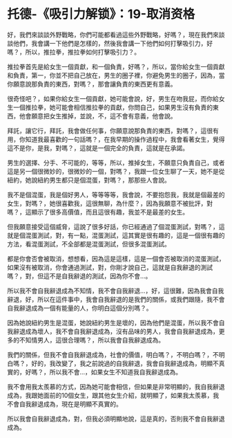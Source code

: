# 托德-《吸引力解锁》：19-取消资格

好，我們來談談外野戰略，你們可能都看過這些外野戰略，好嗎？，現在我們來談談他們，我會講一下他們是怎樣的，然後我會講一下他們如何打擊吸引力，好嗎？，所以，推拉拳，推拉拳如何打擊吸引力？。

推拉拳首先是給女生一個貢獻，和一個負責，好嗎？，所以，當你給女生一個貢獻和負責，第一，你並不把自己放在，男生的圈子裡，你避免男生的圈子，因為，當你願意說那負責的東西，對嗎？，那會讓負責的東西更有意義。

很奇怪吧？，如果你給女生一個貢獻，她可能會說，好，男生在吻我屁，而你給女生一個推拉拳，她可能會相信推拉拳的貢獻，你問自己，如果男生沒有負責的東西，他會願意把女生推掉，並說，不，這不會有意義，他會說。

拜託，讓它行，拜託，我會做任何事，你願意說那負責的東西，對嗎？，這很有用，你知道我最喜歡的一句話嗎？，在我早期的操作過程中，我會看著女生，覺得這不是你，是我，對嗎？，這就是一個完全的負責，這就是在承諾。

男生的選擇、分手、不可能的，等等，所以，推掉女生，不願意只負責自己，或者這是另一個很微妙的，很微妙的一個，對嗎？，我跟一位女生聊了一天，她不是從紐約，她說紐約男生都只是個混蛋，對嗎？，那那些人會說。

我不是個混蛋，我是個好男人，等等等等，我會說，不要抱怨我，我就是個最差的女生，對嗎？，她很喜歡我，這很無聊，為什麼？，因為我願意不被批評，對嗎？，這顯示了很多高價值，而且這很有趣，我並不是最差的女生。

但我願意接受這個威脅，這說了很多好話，你已經通過了個混蛋測試，對嗎？，這就是個混蛋測試，對，有一點，混蛋測試，這其實是很有趣的，這是一個很有趣的方法，看混蛋測試，不全部都是混蛋測試，但很多混蛋測試。

都是你會否會被取消，想想看，因為這是這樣，這是一個會否被取消的混蛋測試，如果沒有被取消，你會通過測試，對，你剛才說自己，這就是自我辭退的測試嗎？，對，但這不是自我辭退的測試，因為你不會…。

所以我不會自我辭退成為不知情，我不會自我辭退…，好，這很難，因為我會自我辭退，好，所以在這件事中，我會自我辭退的是我們的關係，或我們跟隨，我不會自我辭退成為一個有能量的人，你明白這個分別嗎？。

因為她說紐約男生是混蛋，她說紐約男生是壞的，因為他們是混蛋，所以我不會自我辭退成為壞人，我不會自我辭退成為，沒有品味的男人，我會自我辭退成為，更多的不知情男人，這很合理嗎？，所以我會自我辭退成為。

我們的關係，但我不會自我辭退成為，社會的價值，明白嗎？，不明白嗎？，不明白嗎？，好的，我改變了，我之前說過的自我辭退，我會自我辭退成為，明顯不真實的，好嗎？，所以我不會…，如果女生不知道我自我辭退成為。

我不會用我太羨慕的方式，因為她可能會相信，但如果是非常明顯的，我自我辭退成為，我跟她面前的10個女生，跟其他女生介紹，就明顯了，如果我太羨慕，我不會自我辭退成為，現在是明顯不真實的。

所以我會自我辭退成為，對，但我必須明顯地說，這是真的，否則我不會自我辭退成為。